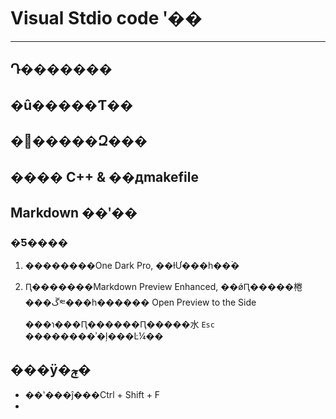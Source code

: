 #  Visual Stdio code ʹ��
  
--------------------------------
  
##  Դ�������
  
  
##  �û�����Ƭ��
  
  
##  �﷨�����Զ���
  
  
##  ���� C++ & ��дmakefile
  
  
##  Markdown ��ʹ��
  
  
###  �Ƽ����
  
  
1. ��������One Dark Pro, ��ɫƯ���һ��ۡ�
  
2. Ԥ�������Markdown Preview Enhanced, ��ǿԤ�����棬���ڱ༭���һ������ Open Preview to the Side ���ɿ���Ԥ������Ԥ�����水 `Esc` ��������ʾ�ļ���Ŀ¼��
  
##  ���ÿ�ݼ�
  
- ��ʽ���ĵ���Ctrl + Shift + F
- 
  
